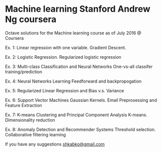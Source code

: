 # Machine learning Stanford Andrew Ng coursera

Octave solutions for the Machine learning course as of July 2016 @ Coursera

Ex. 1: 
Linear regression with one variable. Gradient Descent.

Ex. 2: 
Logistic Regression. Regularized logistic regression

Ex. 3:
Multi-class Classification and Neural Networks
One-vs-all classifer training/prediction

Ex. 4:
Neural Networks Learning
Feedforward and backpropogation

Ex. 5:
Regularized Linear Regression and Bias v.s. Variance

Ex. 6:
Support Vector Machines
Gaussian Kernels. Email Preprosessing and Feature Extraction

Ex. 7:
K-means Clustering and Principal Component Analysis
K-means. Dimensionality reduction

Ex. 8:
Anomaly Detection and Recommender Systems
Threshold selection. Collaborative filtering learning

If you have any suggestions shkabko@gmail.com
